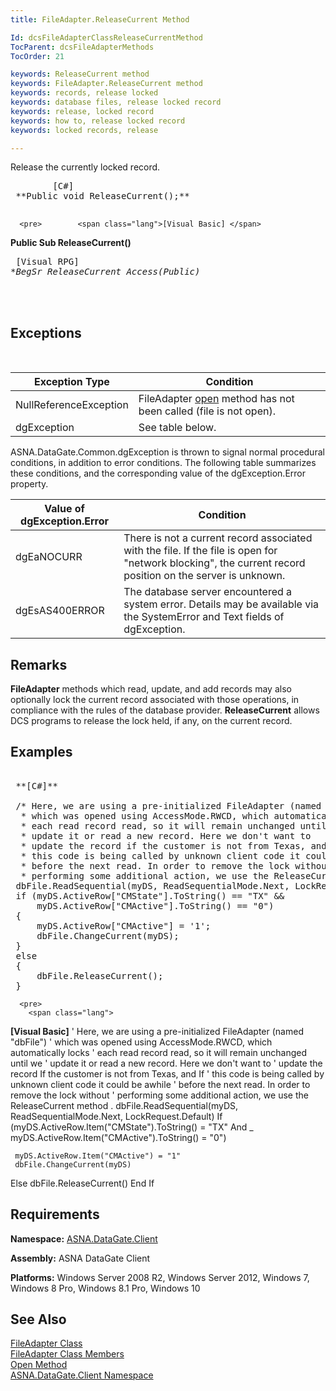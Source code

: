 ```yaml
---
title: FileAdapter.ReleaseCurrent Method

Id: dcsFileAdapterClassReleaseCurrentMethod
TocParent: dcsFileAdapterMethods
TocOrder: 21

keywords: ReleaseCurrent method
keywords: FileAdapter.ReleaseCurrent method
keywords: records, release locked
keywords: database files, release locked record
keywords: release, locked record
keywords: how to, release locked record
keywords: locked records, release

---
```


Release the currently locked record.
<pre>        <span class="lang">[C#]</span>
 **Public void ReleaseCurrent();** 
      </pre>
      <pre>        <span class="lang">[Visual Basic] </span>
 **Public Sub ReleaseCurrent()** 
      </pre>
      <pre class="prettyprint">        <span class="lang">[Visual RPG]</span>
 **BegSr ReleaseCurrent Access(*Public)** 
      </pre>
      <br />
      <br />

## Exceptions

<br />



| Exception Type | Condition |
| ---- | ---- |
| NullReferenceException | FileAdapter [open](file-adapter-class-open-method.html) method has not been called (file is not open). |
| dgException | See table below. |



ASNA.DataGate.Common.dgException is thrown to signal normal procedural conditions, in addition to error conditions. The following table summarizes these conditions, and the corresponding value of the dgException.Error property.
<br />



| Value of dgException.Error | Condition |
| ---- | ---- |
| dgEaNOCURR | There is not a current record associated with the file. If the file is open for "network blocking", the current record position on the server is unknown. |
| dgEsAS400ERROR | The database server encountered a system error. Details may be available via the SystemError and Text fields of dgException. |



## Remarks

**FileAdapter** methods which read, update, and add records may also optionally lock the current record associated with those operations, in compliance with the rules of the database provider. **ReleaseCurrent** allows DCS programs to release the lock held, if any, on the current record.
## Examples

<pre>
        <span class="lang">
 **[C#]** 
        </span>
 /* Here, we are using a pre-initialized FileAdapter (named "dbFile")
  * which was opened using AccessMode.RWCD, which automatically locks
  * each read record read, so it will remain unchanged until we
  * update it or read a new record. Here we don't want to
  * update the record if the customer is not from Texas, and if
  * this code is being called by unknown client code it could be awhile
  * before the next read. In order to remove the lock without
  * performing some additional action, we use the ReleaseCurrent method . */
 dbFile.ReadSequential(myDS, ReadSequentialMode.Next, LockRequest.Default);
 if (myDS.ActiveRow["CMState"].ToString() == "TX" &amp;&amp;
     myDS.ActiveRow["CMActive"].ToString() == "0")
 {
     myDS.ActiveRow["CMActive"] = '1';
     dbFile.ChangeCurrent(myDS);
 }
 else
 {
     dbFile.ReleaseCurrent();
 }
</pre>
      <pre>
        <span class="lang">
 **[Visual Basic]** 
        </span>
 ' Here, we are using a pre-initialized FileAdapter (named "dbFile")
 ' which was opened using AccessMode.RWCD, which automatically locks
 ' each read record read, so it will remain unchanged until we
 ' update it or read a new record. Here we don't want to
 ' update the record If the customer is not from Texas, and If
 ' this code is being called by unknown client code it could be awhile
 ' before the next read. In order to remove the lock without
 ' performing some additional action, we use the ReleaseCurrent method .
 dbFile.ReadSequential(myDS, ReadSequentialMode.Next, LockRequest.Default)
 If (myDS.ActiveRow.Item("CMState").ToString() = "TX" And _
     myDS.ActiveRow.Item("CMActive").ToString() = "0") 

     myDS.ActiveRow.Item("CMActive") = "1"
     dbFile.ChangeCurrent(myDS)
 Else
     dbFile.ReleaseCurrent()
 End If</pre>

## Requirements

**Namespace:** [ASNA.DataGate.Client](datagate-client-namespace.html) 

**Assembly:** ASNA DataGate Client

**Platforms:** Windows Server 2008 R2, Windows Server 2012, Windows 7, Windows 8 Pro, Windows 8.1 Pro, Windows 10
## See Also


[FileAdapter Class](file-adapter-class.html)
      <br />
[FileAdapter Class Members](file-adapter-members.html)
      <br />
[Open Method](file-adapter-class-open-method.html)
      <br />
[ASNA.DataGate.Client Namespace](datagate-client-namespace.html)

